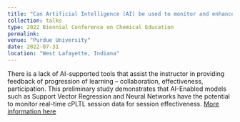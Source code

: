 ```yaml
---
title: "Can Artificial Intelligence (AI) be used to monitor and enhance cPLTL workshops?"
collection: talks
type: 2022 Biennial Conference on Chemical Education
permalink: 
venue: "Purdue University"
date: 2022-07-31
location: "West Lafayette, Indiana"
---
```

There is a lack of AI-supported tools that assist the instructor in providing feedback of progression of learning – collaboration, effectiveness, participation. This preliminary study demonstrates that AI-Enabled models such as Support Vector Regression and Neural Networks have the potential to monitor real-time cPLTL session data for session effectiveness.
[More information here](https://www.bcce2022.org/)
